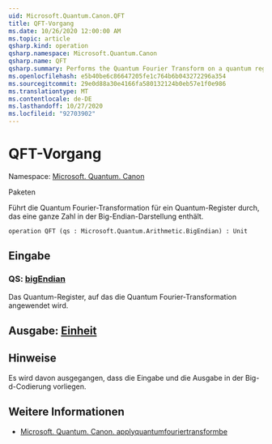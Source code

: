 ```yaml
---
uid: Microsoft.Quantum.Canon.QFT
title: QFT-Vorgang
ms.date: 10/26/2020 12:00:00 AM
ms.topic: article
qsharp.kind: operation
qsharp.namespace: Microsoft.Quantum.Canon
qsharp.name: QFT
qsharp.summary: Performs the Quantum Fourier Transform on a quantum register containing an integer in the big-endian representation.
ms.openlocfilehash: e5b40be6c86647205fe1c764b6b043272296a354
ms.sourcegitcommit: 29e0d88a30e4166fa580132124b0eb57e1f0e986
ms.translationtype: MT
ms.contentlocale: de-DE
ms.lasthandoff: 10/27/2020
ms.locfileid: "92703902"
---
```

# <a name="qft-operation"></a>QFT-Vorgang

Namespace: [Microsoft. Quantum. Canon](xref:Microsoft.Quantum.Canon)

Paketen [](https://nuget.org/packages/)


Führt die Quantum Fourier-Transformation für ein Quantum-Register durch, das eine ganze Zahl in der Big-Endian-Darstellung enthält.

```qsharp
operation QFT (qs : Microsoft.Quantum.Arithmetic.BigEndian) : Unit
```


## <a name="input"></a>Eingabe

### <a name="qs--bigendian"></a>QS: [bigEndian](xref:Microsoft.Quantum.Arithmetic.BigEndian)

Das Quantum-Register, auf das die Quantum Fourier-Transformation angewendet wird.



## <a name="output--unit"></a>Ausgabe: [Einheit](xref:microsoft.quantum.lang-ref.unit)



## <a name="remarks"></a>Hinweise

Es wird davon ausgegangen, dass die Eingabe und die Ausgabe in der Big-d-Codierung vorliegen.

## <a name="see-also"></a>Weitere Informationen

- [Microsoft. Quantum. Canon. applyquantumfouriertransformbe](xref:Microsoft.Quantum.Canon.ApplyQuantumFourierTransformBE)